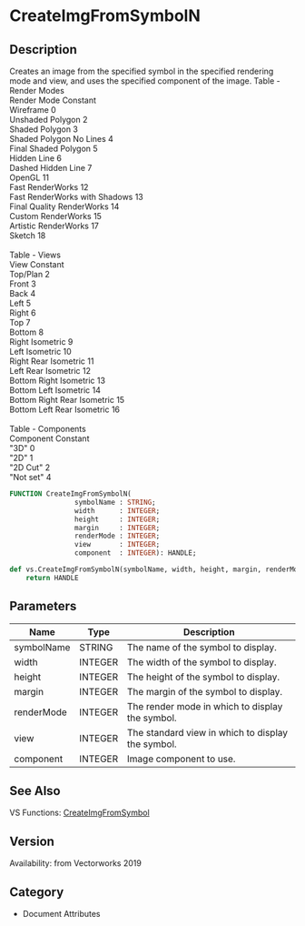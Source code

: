 # CreateImgFromSymbolN

## Description
Creates an image  from the specified symbol in the specified rendering mode and view, and uses the specified component of the image.       Table - Render Modes <BR>
Render Mode                  Constant <BR>
Wireframe 			0 <BR>
Unshaded Polygon 		2 <BR>
Shaded Polygon 			3 <BR>
Shaded Polygon No Lines 	4 <BR>
Final Shaded Polygon 		5 <BR>
Hidden Line 			6 <BR>
Dashed Hidden Line 		7 <BR>
OpenGL 				11 <BR>
Fast RenderWorks 		12 <BR>
Fast RenderWorks with Shadows 	13 <BR>
Final Quality RenderWorks 	14 <BR>
Custom RenderWorks 		15 <BR>
Artistic RenderWorks 		17 <BR>
Sketch 				18 <BR>
<BR>
Table - Views <BR>
View 				Constant <BR>
Top/Plan 			2 <BR>
Front 				3 <BR>
Back 				4 <BR>
Left 				5 <BR>
Right 				6 <BR>
Top 				7 <BR>
Bottom 				8 <BR>
Right Isometric 		9 <BR>
Left Isometric 			10 <BR>
Right Rear Isometric 		11 <BR>
Left Rear Isometric 		12 <BR>
Bottom Right Isometric 		13 <BR>
Bottom Left Isometric 		14 <BR>
Bottom Right Rear Isometric 	15 <BR>
Bottom Left Rear Isometric 	16 <BR>
<BR>
Table - Components    <BR>
Component			Constant<BR>
&quot;3D&quot; 				0<BR>
&quot;2D&quot;				1<BR>
&quot;2D Cut&quot;			2<BR>
&quot;Not set&quot;			4

```pascal
FUNCTION CreateImgFromSymbolN(
				symbolName : STRING;
				width      : INTEGER;
				height     : INTEGER;
				margin     : INTEGER;
				renderMode : INTEGER;
				view       : INTEGER;
				component  : INTEGER): HANDLE;
```

```python
def vs.CreateImgFromSymbolN(symbolName, width, height, margin, renderMode, view, component):
    return HANDLE
```

## Parameters
|Name|Type|Description|
|---|---|---|
|symbolName|STRING|The name of the symbol to display.|
|width|INTEGER|The width of the symbol to display.|
|height|INTEGER|The height of the symbol to display.|
|margin|INTEGER|The margin of the symbol to display.|
|renderMode|INTEGER|The render mode in which to display the symbol.|
|view|INTEGER|The standard view in which to display the symbol.|
|component|INTEGER|Image component to use.|

## See Also
VS Functions:
[CreateImgFromSymbol](CreateImgFromSymbol.md)

## Version
Availability: from Vectorworks 2019

## Category
* Document Attributes

